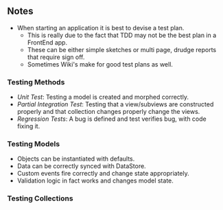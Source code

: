 ## Notes

* When starting an application it is best to devise a test plan.
  * This is really due to the fact that TDD may not be the best plan in a FrontEnd app.
  * These can be either simple sketches or multi page, drudge reports that require sign off.
  * Sometimes Wiki's make for good test plans as well.

### Testing Methods

* _Unit Test_: Testing a model is created and morphed correctly.
* _Partial Integration Test_: Testing that a view/subviews are constructed properly and that collection changes properly change the views.
* _Regression Tests_: A bug is defined and test verifies bug, with code fixing it.

### Testing Models

* Objects can be instantiated with defaults.
* Data can be correctly synced with DataStore.
* Custom events fire correctly and change state appropriately.
* Validation logic in fact works and changes model state.

### Testing Collections